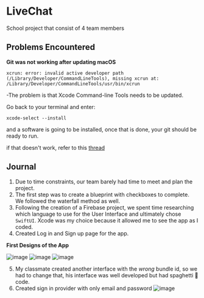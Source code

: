 # LiveChat

School project that consist of 4 team members

## Problems Encountered
**Git was not working after updating macOS**

`xcrun: error: invalid active developer path (/Library/Developer/CommandLineTools), missing xcrun at: /Library/Developer/CommandLineTools/usr/bin/xcrun`

-The problem is that Xcode Command-line Tools needs to be updated.

Go back to your terminal and enter:

`xcode-select --install`

and a software is going to be installed, once that is done, your git should be ready to run.

if that doesn't work, refer to this [thread](https://stackoverflow.com/questions/52522565/git-is-not-working-after-macos-update-xcrun-error-invalid-active-developer-pa)


## Journal
1. Due to time constraints, our team barely had time to meet and plan the project.
2. The first step was to create a blueprint with checkboxes to complete. We followed the waterfall method as well.
3. Following the creation of a Firebase project, we spent time researching which language to use for the User Interface and ultimately chose `SwiftUI`. Xcode was my choice because it allowed me to see the app as I coded.
4. Created Log in and Sign up page for the app. 

 **First Designs of the App**
 
 ![image](https://user-images.githubusercontent.com/66978846/166153776-4018b294-119c-4f7b-b686-afc0d6e0d1f5.png)
 ![image](https://user-images.githubusercontent.com/66978846/166153922-12631a5d-a7e1-485d-b58d-98646b1b2fb9.png)
 ![image](https://user-images.githubusercontent.com/66978846/166153927-c3ff6025-f9fb-4dbd-b61f-8d148d7e2bf4.png)


 

5. My classmate created another interface with the *wrong* bundle id, so we had to change that, his interface was well developed but had spaghetti 🍝 code.
6. Created sign in provider with only email and password
 ![image](https://user-images.githubusercontent.com/66978846/166156938-deebb04b-2181-40d8-825d-0aacc7eeb0ab.png)



